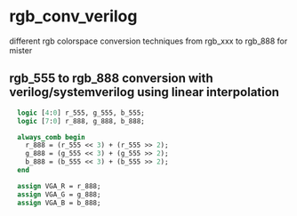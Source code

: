 # rgb_conv_verilog
different rgb colorspace conversion techniques from rgb_xxx to rgb_888 for mister

## rgb_555 to rgb_888 conversion with verilog/systemverilog using linear interpolation

```sv
  logic [4:0] r_555, g_555, b_555;
  logic [7:0] r_888, g_888, b_888;

  always_comb begin
    r_888 = (r_555 << 3) + (r_555 >> 2);
    g_888 = (g_555 << 3) + (g_555 >> 2);
    b_888 = (b_555 << 3) + (b_555 >> 2);
  end

  assign VGA_R = r_888;
  assign VGA_G = g_888;
  assign VGA_B = b_888;
```
